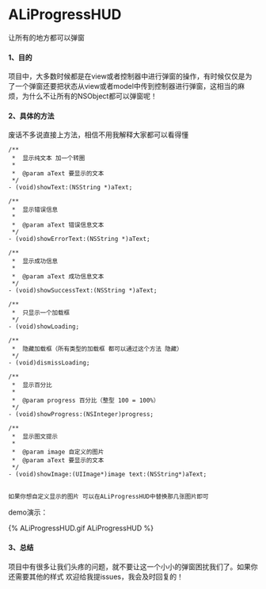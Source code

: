 # ALiProgressHUD
让所有的地方都可以弹窗

#### 1、目的
 项目中，大多数时候都是在view或者控制器中进行弹窗的操作，有时候仅仅是为了一个弹窗还要把状态从view或者model中传到控制器进行弹窗，这相当的麻烦，为什么不让所有的NSObject都可以弹窗呢！
 
 
####  2、具体的方法

废话不多说直接上方法，相信不用我解释大家都可以看得懂

```
/**
 *  显示纯文本 加一个转圈
 *
 *  @param aText 要显示的文本
 */
- (void)showText:(NSString *)aText;

/**
 *  显示错误信息
 *
 *  @param aText 错误信息文本
 */
- (void)showErrorText:(NSString *)aText;

/**
 *  显示成功信息
 *
 *  @param aText 成功信息文本
 */
- (void)showSuccessText:(NSString *)aText;

/**
 *  只显示一个加载框
 */
- (void)showLoading;

/**
 *  隐藏加载框（所有类型的加载框 都可以通过这个方法 隐藏）
 */
- (void)dismissLoading;

/**
 *  显示百分比
 *
 *  @param progress 百分比（整型 100 = 100%）
 */
- (void)showProgress:(NSInteger)progress;

/**
 *  显示图文提示
 *
 *  @param image 自定义的图片
 *  @param aText 要显示的文本
 */
- (void)showImage:(UIImage*)image text:(NSString*)aText;


```

`如果你想自定义显示的图片 可以在ALiProgressHUD中替换那几张图片即可`

demo演示：

{% ALiProgressHUD.gif  ALiProgressHUD %}

#### 3、总结
 
 项目中有很多让我们头疼的问题，就不要让这一个小小的弹窗困扰我们了。如果你还需要其他的样式 欢迎给我提issues，我会及时回复的！
